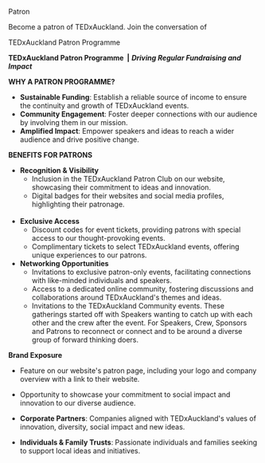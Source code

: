 Patron

Become a patron of TEDxAuckland. Join the conversation of&nbsp;

TEDxAuckland Patron Programme

**TEDxAuckland Patron Programme&nbsp; \|** ***Driving Regular Fundraising and Impact***

**WHY A PATRON PROGRAMME?**

* **Sustainable Funding**: Establish a reliable source of income to ensure the continuity and growth of TEDxAuckland events.
* **Community Engagement**: Foster deeper connections with our audience by involving them in our mission.
* **Amplified Impact**: Empower speakers and ideas to reach a wider audience and drive positive change.

**BENEFITS FOR PATRONS**

* **Recognition & Visibility**
  * Inclusion in the TEDxAuckland Patron Club on our website, showcasing their commitment to ideas and innovation.
  * Digital badges for their websites and social media profiles, highlighting their patronage.&nbsp;<br>​​​​​
* **Exclusive Access**
  * Discount codes for event tickets, providing patrons with special access to our thought-provoking events.
  * Complimentary tickets to select TEDxAuckland events, offering unique experiences to our patrons.
* **Networking Opportunities**
  * Invitations to exclusive patron-only events, facilitating connections with like-minded individuals and speakers.
  * Access to a dedicated online community, fostering discussions and collaborations around TEDxAuckland's themes and ideas.
  * Invitations to the TEDxAuckland Community events. These gatherings started off with Speakers wanting to catch up with each other and the crew after the event. For Speakers, Crew, Sponsors and Patrons to reconnect or connect and to be around a diverse group of forward thinking doers.

**Brand Exposure**
* Feature on our website's patron page, including your logo and company overview with a link to their website.
* Opportunity to showcase your commitment to social impact and innovation to our diverse audience.

* **Corporate Partners**: Companies aligned with TEDxAuckland's values of innovation, diversity, social impact and new ideas.
* **Individuals & Family Trusts**: Passionate individuals and families seeking to support local ideas and initiatives.